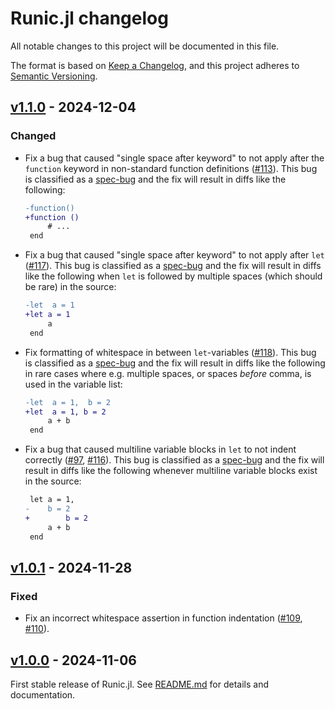 # Runic.jl changelog

All notable changes to this project will be documented in this file.

The format is based on [Keep a Changelog](https://keepachangelog.com/en/1.0.0/),
and this project adheres to [Semantic Versioning](https://semver.org/spec/v2.0.0.html).

## [v1.1.0] - 2024-12-04
### Changed
 - Fix a bug that caused "single space after keyword" to not apply after the `function`
   keyword in non-standard function definitions ([#113]). This bug is classified as a
   [spec-bug] and the fix will result in diffs like the following:
   ```diff
   -function()
   +function ()
        # ...
    end
   ```
 - Fix a bug that caused "single space after keyword" to not apply after `let` ([#117]).
   This bug is classified as a [spec-bug] and the fix will result in diffs like the
   following when `let` is followed by multiple spaces (which should be rare) in the source:
   ```diff
   -let  a = 1
   +let a = 1
        a
    end
   ```
 - Fix formatting of whitespace in between `let`-variables ([#118]). This bug is classified
   as a [spec-bug] and the fix will result in diffs like the following in rare cases where
   e.g. multiple spaces, or spaces *before* comma, is used in the variable list:
   ```diff
   -let  a = 1,  b = 2
   +let  a = 1, b = 2
        a + b
    end
   ```
 - Fix a bug that caused multiline variable blocks in `let` to not indent correctly ([#97],
   [#116]). This bug is classified as a [spec-bug] and the fix will result in diffs like the
   following whenever multiline variable blocks exist in the source:
   ```diff
    let a = 1,
   -    b = 2
   +        b = 2
        a + b
    end
   ```

## [v1.0.1] - 2024-11-28
### Fixed
 - Fix an incorrect whitespace assertion in function indentation ([#109], [#110]).

## [v1.0.0] - 2024-11-06
First stable release of Runic.jl. See [README.md](README.md) for details and documentation.

[spec-bug]: https://github.com/fredrikekre/Runic.jl?tab=readme-ov-file#version-policy


<!-- Links generated by Changelog.jl -->

[v1.0.0]: https://github.com/fredrikekre/Runic.jl/releases/tag/v1.0.0
[v1.0.1]: https://github.com/fredrikekre/Runic.jl/releases/tag/v1.0.1
[v1.1.0]: https://github.com/fredrikekre/Runic.jl/releases/tag/v1.1.0
[#97]: https://github.com/fredrikekre/Runic.jl/issues/97
[#109]: https://github.com/fredrikekre/Runic.jl/issues/109
[#110]: https://github.com/fredrikekre/Runic.jl/issues/110
[#113]: https://github.com/fredrikekre/Runic.jl/issues/113
[#116]: https://github.com/fredrikekre/Runic.jl/issues/116
[#117]: https://github.com/fredrikekre/Runic.jl/issues/117
[#118]: https://github.com/fredrikekre/Runic.jl/issues/118
